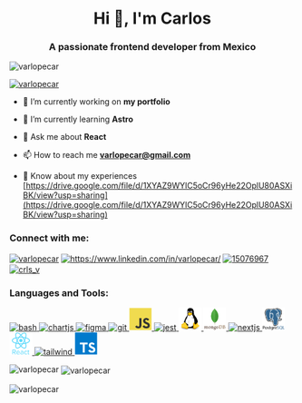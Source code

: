 <h1 align="center">Hi 👋, I'm Carlos</h1>
<h3 align="center">A passionate frontend developer from Mexico</h3>

<p align="left"> <img src="https://komarev.com/ghpvc/?username=varlopecar&label=Profile%20views&color=0e75b6&style=flat" alt="varlopecar" /> </p>

<p align="left"> <a href="https://github.com/ryo-ma/github-profile-trophy"><img src="https://github-profile-trophy.vercel.app/?username=varlopecar" alt="varlopecar" /></a> </p>

- 🔭 I’m currently working on **my portfolio**

- 🌱 I’m currently learning **Astro**

- 💬 Ask me about **React**

- 📫 How to reach me **varlopecar@gmail.com**

- 📄 Know about my experiences [https://drive.google.com/file/d/1XYAZ9WYlC5oCr96yHe22OplU80ASXiBK/view?usp=sharing](https://drive.google.com/file/d/1XYAZ9WYlC5oCr96yHe22OplU80ASXiBK/view?usp=sharing)

<h3 align="left">Connect with me:</h3>
<p align="left">
<a href="https://twitter.com/varlopecar" target="blank"><img align="center" src="https://raw.githubusercontent.com/rahuldkjain/github-profile-readme-generator/master/src/images/icons/Social/twitter.svg" alt="varlopecar" height="30" width="40" /></a>
<a href="https://linkedin.com/in/https://www.linkedin.com/in/varlopecar/" target="blank"><img align="center" src="https://raw.githubusercontent.com/rahuldkjain/github-profile-readme-generator/master/src/images/icons/Social/linked-in-alt.svg" alt="https://www.linkedin.com/in/varlopecar/" height="30" width="40" /></a>
<a href="https://stackoverflow.com/users/15076967" target="blank"><img align="center" src="https://raw.githubusercontent.com/rahuldkjain/github-profile-readme-generator/master/src/images/icons/Social/stack-overflow.svg" alt="15076967" height="30" width="40" /></a>
<a href="https://instagram.com/crls_v" target="blank"><img align="center" src="https://raw.githubusercontent.com/rahuldkjain/github-profile-readme-generator/master/src/images/icons/Social/instagram.svg" alt="crls_v" height="30" width="40" /></a>
</p>

<h3 align="left">Languages and Tools:</h3>
<p align="left"> <a href="https://www.gnu.org/software/bash/" target="_blank" rel="noreferrer"> <img src="https://www.vectorlogo.zone/logos/gnu_bash/gnu_bash-icon.svg" alt="bash" width="40" height="40"/> </a> <a href="https://www.chartjs.org" target="_blank" rel="noreferrer"> <img src="https://www.chartjs.org/media/logo-title.svg" alt="chartjs" width="40" height="40"/> </a> <a href="https://www.figma.com/" target="_blank" rel="noreferrer"> <img src="https://www.vectorlogo.zone/logos/figma/figma-icon.svg" alt="figma" width="40" height="40"/> </a> <a href="https://git-scm.com/" target="_blank" rel="noreferrer"> <img src="https://www.vectorlogo.zone/logos/git-scm/git-scm-icon.svg" alt="git" width="40" height="40"/> </a> <a href="https://developer.mozilla.org/en-US/docs/Web/JavaScript" target="_blank" rel="noreferrer"> <img src="https://raw.githubusercontent.com/devicons/devicon/master/icons/javascript/javascript-original.svg" alt="javascript" width="40" height="40"/> </a> <a href="https://jestjs.io" target="_blank" rel="noreferrer"> <img src="https://www.vectorlogo.zone/logos/jestjsio/jestjsio-icon.svg" alt="jest" width="40" height="40"/> </a> <a href="https://www.linux.org/" target="_blank" rel="noreferrer"> <img src="https://raw.githubusercontent.com/devicons/devicon/master/icons/linux/linux-original.svg" alt="linux" width="40" height="40"/> </a> <a href="https://www.mongodb.com/" target="_blank" rel="noreferrer"> <img src="https://raw.githubusercontent.com/devicons/devicon/master/icons/mongodb/mongodb-original-wordmark.svg" alt="mongodb" width="40" height="40"/> </a> <a href="https://nextjs.org/" target="_blank" rel="noreferrer"> <img src="https://cdn.worldvectorlogo.com/logos/nextjs-2.svg" alt="nextjs" width="40" height="40"/> </a> <a href="https://www.postgresql.org" target="_blank" rel="noreferrer"> <img src="https://raw.githubusercontent.com/devicons/devicon/master/icons/postgresql/postgresql-original-wordmark.svg" alt="postgresql" width="40" height="40"/> </a> <a href="https://reactjs.org/" target="_blank" rel="noreferrer"> <img src="https://raw.githubusercontent.com/devicons/devicon/master/icons/react/react-original-wordmark.svg" alt="react" width="40" height="40"/> </a> <a href="https://tailwindcss.com/" target="_blank" rel="noreferrer"> <img src="https://www.vectorlogo.zone/logos/tailwindcss/tailwindcss-icon.svg" alt="tailwind" width="40" height="40"/> </a> <a href="https://www.typescriptlang.org/" target="_blank" rel="noreferrer"> <img src="https://raw.githubusercontent.com/devicons/devicon/master/icons/typescript/typescript-original.svg" alt="typescript" width="40" height="40"/> </a> </p>

<p><img align="left" src="https://github-readme-stats.vercel.app/api/top-langs?username=varlopecar&show_icons=true&locale=en&layout=compact" alt="varlopecar" /></p>

<p>&nbsp;<img align="center" src="https://github-readme-stats.vercel.app/api?username=varlopecar&show_icons=true&locale=en" alt="varlopecar" /></p>

<p><img align="center" src="https://github-readme-streak-stats.herokuapp.com/?user=varlopecar&" alt="varlopecar" /></p>
